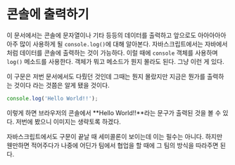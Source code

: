 # 콘솔에 출력하기
이 문서에서는 콘솔에 문자열이나 기타 등등의 데이터를 출력하고 앞으로도 아아아아아아주 많이 사용하게 될 `console.log()`에 대해 알아본다. 자바스크립트에서는 자바에서처럼 데이터를 콘솔에 출력하는 것이 가능하다. 이럴 때에 `console` 객체를 사용하며 `log()` 메소드를 사용한다. 객체가 뭐고 메소드가 뭔지 몰라도 된다. 그냥 이런 게 있다.

이 구문은 저번 문서에서도 다뤘던 것인데 그때는 뭔지 몰랐지만 지금은 뭔가를 출력하는 것이다 라는 것쯤은 알게 됐을 것이다.

```js
console.log('Hello World!!');
```

이렇게 하면 브라우저의 콘솔에서 **Hello World!!**라는 문구가 출력된 것을 볼 수 있다. 저번에 봤으니 이미지는 생략토록 하겠다.

자바스크립트에서도 구문이 끝날 때 세미콜론이 보이는데 이는 필수는 아니다. 하지만 웬만하면 적어주다가 나중에 어딘가 팀에서 협업을 할 때에 그 팀의 방식을 따라주면 된다.